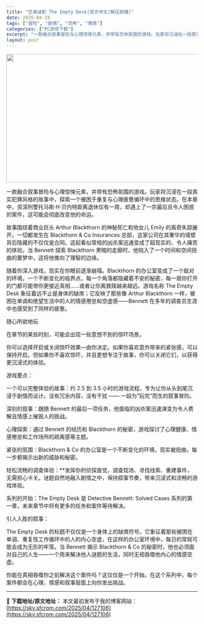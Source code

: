 ```yaml
---
title: "空桌谜影 The Empty Desk|官方中文|解压即撸|"
date: 2025-04-19
tags: ["冒险", "剧情", "恐怖", "情感"]
categories: ["PC游戏下载"]
excerpt: "一款融合叙事冒险与心理惊悚元素，并带有恐怖氛围的游戏。玩家将沉浸在一段真实犯罪风格的故事中，探索一个被困于重复与心理疲惫循环中的思维状态。在本章中，资深刑警托马斯·H·贝内特距离退休仅有一周，却遇上了一宗最后且令人困惑的案件，这可能会彻底改变他的命运。 故事围绕着商业巨头 Arthur Blackt&hellip;"
layout: post
---
```


<img class="aligncenter size-full wp-image-127103" src="https://sky.sfcrom.com/wp-content/uploads/2025/04/202504190307298.webp" alt="" width="600" height="338" />

一款融合叙事冒险与心理惊悚元素，并带有恐怖氛围的游戏。玩家将沉浸在一段真实犯罪风格的故事中，探索一个被困于重复与心理疲惫循环中的思维状态。在本章中，资深刑警托马斯·H·贝内特距离退休仅有一周，却遇上了一宗最后且令人困惑的案件，这可能会彻底改变他的命运。

故事围绕着商业巨头 Arthur Blackthorn 的神秘死亡和他女儿 Emily 的离奇失踪展开。一切都发生在 Blackthorn &amp; Co Insurances 总部，这家公司在其奢华的墙壁背后隐藏的不仅仅是合同。这起看似常规的凶杀案迅速变成了超现实的、令人痛苦的体验。当 Bennett 探索 Blackthorn 黑暗的走廊时，他陷入了一个时间和空间扭曲的噩梦中，这将他推向了理智的边缘。

随着你深入游戏，现实在你眼前逐渐崩塌。Blackthorn 的办公室变成了一个敌对的环境，一个不断变化的临界点，每一个角落都隐藏着不安的秘密，每一扇你打开的门都可能带你更接近真相……或者让你离救赎越来越远。游戏名称 The Empty Desk 象征着远不止是身体的缺席；它反映了那些像 Arthur Blackthorn 一样，被困在单调和绝望生活中的人的情感倦怠和空虚感——Bennett 在多年的调查员生涯中也感受到了同样的疲惫。

随心所欲地玩

在章节的某些时刻，可能会出现一些意想不到的惊吓场景。

你可以选择开启或关闭惊吓效果—由你决定。如果你喜欢意外带来的紧张感，可以保持开启。但如果你不喜欢惊吓，并且更想专注于故事，你可以关闭它们，以获得更沉浸式的体验。

游戏要点：

一个可以完整体验的故事：约 2.5 到 3.5 小时的游戏流程，专为让你从头到尾沉浸于剧情而设计。没有冗余内容，没有干扰 —— 一段为“玩完”而生的叙事冒险。

深刻的叙事：跟随 Bennett 的最后一项任务，他面临的凶杀案迅速演变为令人费解且情感上摧毁人的挑战。

心理探索：通过 Bennett 的经历和 Blackthorn 的秘密，游戏探讨了心理健康、情感倦怠和工作场所的疏离感等主题。

紧张的氛围：Blackthorn &amp; Co 的办公室是一个不断变化的环境，现实被扭曲，每一步都揭示出新的威胁和秘密。

轻松流畅的调查体验：**发挥你的侦探直觉，调查现场、寻找线索、重建事件，无需担心卡关。谜题自然地融入剧情之中，保持叙事节奏，带来沉浸式和流畅的游戏体验。

系列的开始：The Empty Desk 是 Detective Bennett: Solved Cases 系列的第一章，未来章节中将有更多的任务和案件等待解决。

引人入胜的叙事：

The Empty Desk 的标题不仅仅是一个身体上的缺席符号。它象征着那些被困在单调、重复性工作循环中的人的内心空虚，在这样的办公室环境中，每日的常规可能会成为无形的牢笼。当 Bennett 揭示 Blackthorn &amp; Co 的秘密时，他也必须面对自己的人生——一个用来解决他人谜题的生活，同时无视吞噬他内心的情感空虚。

你能在真相吞噬你之前解决这个案件吗？这仅仅是一个开始，在这个系列中，每个案件都会在心理、情感和叙事层面上向你发出挑战。

---
📖 **下载地址/原文地址：** 本文最初发布于我的博客网站：[https://sky.sfcrom.com/2025/04/127106](https://sky.sfcrom.com/2025/04/127106)
